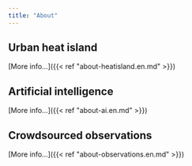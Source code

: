 ```yaml
---
title: "About"
---
```


## Urban heat island

[More info...]({{< ref "about-heatisland.en.md" >}})

## Artificial intelligence

[More info...]({{< ref "about-ai.en.md" >}})

## Crowdsourced observations

[More info...]({{< ref "about-observations.en.md" >}})
